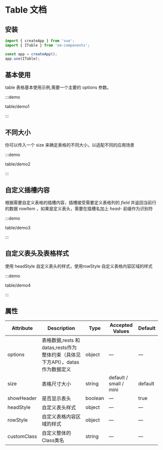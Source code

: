 # Table 文档

## 安装
```javascript
import { createApp } from 'vue';
import { ITable } from 'xm-components';

const app = createApp();
app.use(ITable);

```

## 基本使用

table 表格基本使用示例,需要一个主要的 options 参数。

:::demo

table/demo1

:::

## 不同大小

你可以传入一个 size 来确定表格的不同大小，以适配不同的应用场景

:::demo

table/demo2

:::

## 自定义插槽内容

根据需要自定义表格的插槽内容，插槽接受需要定义表格列的 _field_ 并返回当前行的数据 _rowItem_ ，如果是定义表头，需要在插槽名加上 _head-_ 前缀作为识别符

:::demo

table/demo3

:::

## 自定义表头及表格样式

使用 headStyle 自定义表头的样式，使用rowStyle 自定义表格内容区域的样式

:::demo

table/demo4

:::

## 属性

| Attribute             | Description              | Type                                             | Accepted Values | Default |
| --------------------- | ------------------------ | ------------------------------------------------ | --------------- | ------- |
| options               |表格数据,rests 和 datas,rests作为整体约束（具体见下方API），datas作为数据定义| object | —    |— |
| size                  | 表格尺寸大小               |string                                        | default / small / mini| default  |
| showHeader             | 是否显示表头           | boolean                                         | —               | true       |
| headStyle            | 自定义表头样式          | object                                           | —               | —          |
| rowStyle            | 自定义表格内容区域的样式   | object                                            | —              |—           |
| customClass           | 自定义整体的Class类名   |string                                          | —                | —    |
